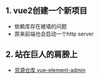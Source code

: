 ## 1. vue2创建一个新项目
- 依赖库存在被墙的问题
- 原来前端也会启动一个http server

## 2. 站在巨人的肩膀上
- [资源仓库 vue-element-admin](git@github.com:PanJiaChen/vue-element-admin.git)
